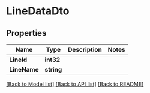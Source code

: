 # LineDataDto

## Properties

Name | Type | Description | Notes
------------ | ------------- | ------------- | -------------
**LineId** | **int32** |  | 
**LineName** | **string** |  | 

[[Back to Model list]](../README.md#documentation-for-models) [[Back to API list]](../README.md#documentation-for-api-endpoints) [[Back to README]](../README.md)


